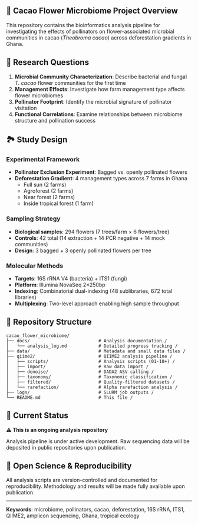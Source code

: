 ## 🌺 Cacao Flower Microbiome Project Overview

This repository contains the bioinformatics analysis pipeline for investigating the effects of pollinators on flower-associated microbial communities in cacao (*Theobroma cacao*) across deforestation gradients in Ghana.

## 🔬 Research Questions

1. **Microbial Community Characterization**: Describe bacterial and fungal *T. cacao* flower communities for the first time
2. **Management Effects**: Investigate how farm management type affects flower microbiomes
3. **Pollinator Footprint**: Identify the microbial signature of pollinator visitation
4. **Functional Correlations**: Examine relationships between microbiome structure and pollination success

## 🏞️ Study Design

### **Experimental Framework**
- **Pollinator Exclusion Experiment**: Bagged vs. openly pollinated flowers
- **Deforestation Gradient**: 4 management types across 7 farms in Ghana
  - Full sun (2 farms)
  - Agroforest (2 farms) 
  - Near forest (2 farms)
  - Inside tropical forest (1 farm)

### **Sampling Strategy**
- **Biological samples**: 294 flowers (7 trees/farm × 6 flowers/tree)
- **Controls**: 42 total (14 extraction + 14 PCR negative + 14 mock communities)
- **Design**: 3 bagged + 3 openly pollinated flowers per tree

### **Molecular Methods**
- **Targets**: 16S rRNA V4 (bacteria) + ITS1 (fungi)
- **Platform**: Illumina NovaSeq 2×250bp
- **Indexing**: Combinatorial dual-indexing (48 sublibraries, 672 total libraries)
- **Multiplexing**: Two-level approach enabling high sample throughput

## 📁 Repository Structure

```
cacao_flower_microbiome/
├── docs/                          # Analysis documentation /
│   └── analysis_log.md            # Detailed progress tracking /
├── data/                          # Metadata and small data files /
├── qiime2/                        # QIIME2 analysis pipeline /
│   ├── scripts/                   # Analysis scripts (01-10+) /
│   ├── import/                    # Raw data import /
│   ├── denoise/                   # DADA2 ASV calling / 
│   ├── taxonomy/                  # Taxonomic classification /
│   ├── filtered/                  # Quality-filtered datasets / 
│   └── rarefaction/               # Alpha rarefaction analysis /
├── logs/                          # SLURM job outputs / 
└── README.md                      # This file /
```

## 🔄 Current Status

**⚠️ This is an ongoing analysis repository**

Analysis pipeline is under active development. Raw sequencing data will be deposited in public repositories upon publication.

## 🤝 Open Science & Reproducibility

All analysis scripts are version-controlled and documented for reproducibility. Methodology and results will be made fully available upon publication.

---

**Keywords**: microbiome, pollinators, cacao, deforestation, 16S rRNA, ITS1, QIIME2, amplicon sequencing, Ghana, tropical ecology
